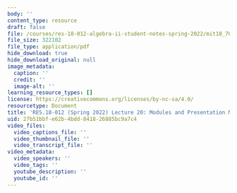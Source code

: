 ```yaml
---
body: ''
content_type: resource
draft: false
file: /courses/res-18-012-algebra-ii-student-notes-spring-2022/mit18_702s22_lec20.pdf
file_size: 322102
file_type: application/pdf
hide_download: true
hide_download_original: null
image_metadata:
  caption: ''
  credit: ''
  image-alt: ''
learning_resource_types: []
license: https://creativecommons.org/licenses/by-nc-sa/4.0/
resourcetype: Document
title: 'RES.18-012 (Spring 2022) Lecture 20: Modules and Presentation Matrices'
uid: 27b51bbf-e62b-4bdd-8418-26885bc9a7c4
video_files:
  video_captions_file: ''
  video_thumbnail_file: ''
  video_transcript_file: ''
video_metadata:
  video_speakers: ''
  video_tags: ''
  youtube_description: ''
  youtube_id: ''
---
```


